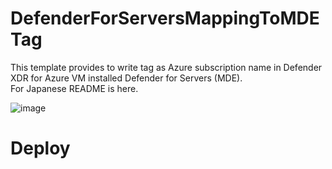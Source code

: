 # DefenderForServersMappingToMDETag
This template provides to write tag as Azure subscription name in Defender XDR for Azure VM installed Defender for Servers (MDE).<BR>
For Japanese README is here.

![image](https://github.com/hisashin0728/DefenderForServersMappingToMDETag/assets/55295601/788710e3-d3b3-45f7-b98a-118a9359204f)

# Deploy 
